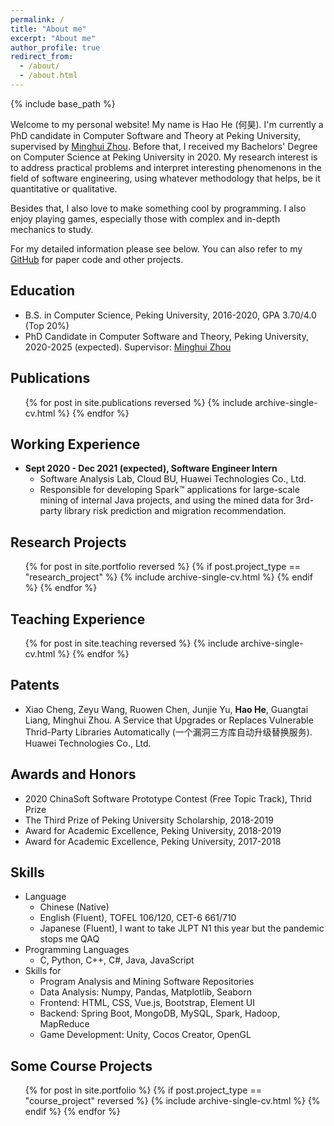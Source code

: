 ```yaml
---
permalink: /
title: "About me"
excerpt: "About me"
author_profile: true
redirect_from: 
  - /about/
  - /about.html
---
```


{% include base_path %}

Welcome to my personal website! My name is Hao He (何昊). I'm currently a PhD candidate in Computer Software and Theory at Peking University, supervised by [Minghui Zhou](http://sei.pku.edu.cn/~zhmh/). Before that, I received my Bachelors' Degree on Computer Science at Peking University in 2020.  My research interest is to address practical problems and interpret interesting phenomenons in the field of software engineering, using whatever methodology that helps, be it quantitative or qualitative. 

Besides that, I also love to make something cool by programming. I also enjoy playing games, especially those with complex and in-depth mechanics to study.

For my detailed information please see below. You can also refer to my [GitHub](https://github.com/hehao98) for paper code and other projects.

## Education

* B.S. in Computer Science, Peking University, 2016-2020, GPA 3.70/4.0 (Top 20%)
* PhD Candidate in Computer Software and Theory, Peking University, 2020-2025 (expected). Supervisor: [Minghui Zhou](http://sei.pku.edu.cn/~zhmh/)

## Publications

  <ul>{% for post in site.publications reversed %}
    {% include archive-single-cv.html %}
  {% endfor %}</ul>

## Working Experience

* **Sept 2020 - Dec 2021 (expected), Software Engineer Intern**
  * Software Analysis Lab, Cloud BU, Huawei Technologies Co., Ltd.
  * Responsible for developing Spark™ applications for large-scale mining of internal Java projects, and using the mined data for 3rd-party library risk prediction and migration recommendation.

## Research Projects

<ul>{% for post in site.portfolio reversed %}
  {% if post.project_type == "research_project" %}
    {% include archive-single-cv.html %}
  {% endif %}
{% endfor %}</ul>

## Teaching Experience

<ul>{% for post in site.teaching reversed %}
   {% include archive-single-cv.html %}
 {% endfor %}</ul>

## Patents

* Xiao Cheng, Zeyu Wang, Ruowen Chen, Junjie Yu, <b>Hao He</b>, Guangtai Liang, Minghui Zhou. A Service that Upgrades or Replaces Vulnerable Thrid-Party Libraries Automatically (一个漏洞三方库自动升级替换服务). Huawei Technologies Co., Ltd. 

## Awards and Honors

* 2020 ChinaSoft Software Prototype Contest (Free Topic Track), Thrid Prize
* The Third Prize of Peking University Scholarship, 2018-2019
* Award for Academic Excellence, Peking University, 2018-2019
* Award for Academic Excellence, Peking University, 2017-2018

## Skills

* Language
  * Chinese (Native) 
  * English (Fluent), TOFEL 106/120, CET-6 661/710
  * Japanese (Fluent), I want to take JLPT N1 this year but the pandemic stops me QAQ
* Programming Languages
  *  C, Python, C++, C#, Java, JavaScript
* Skills for 
  * Program Analysis and Mining Software Repositories
  * Data Analysis: Numpy, Pandas, Matplotlib, Seaborn
  * Frontend: HTML, CSS, Vue.js, Bootstrap, Element UI
  * Backend: Spring Boot, MongoDB, MySQL, Spark, Hadoop, MapReduce
  * Game Development: Unity, Cocos Creator, OpenGL

## Some Course Projects

<ul>{% for post in site.portfolio %}
  {% if post.project_type == "course_project" reversed %}
    {% include archive-single-cv.html %}
  {% endif %}
{% endfor %}</ul>



